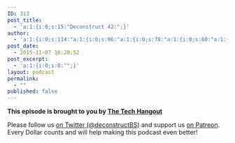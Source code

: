 ```yaml
---
ID: 313
post_title:
  - 'a:1:{i:0;s:15:"Deconstruct 42:";}'
author:
  - 'a:1:{i:0;s:114:"a:1:{i:0;s:96:"a:1:{i:0;s:78:"a:1:{i:0;s:60:"a:1:{i:0;s:42:"a:1:{i:0;s:24:"a:1:{i:0;s:7:"patrice";}";}";}";}";}";}";}'
post_date:
  - 2015-11-07 10:20:52
post_excerpt:
  - 'a:1:{i:0;s:0:"";}'
layout: podcast
permalink:
  - ""
published: false
---
```


<p></p>
<p><strong>This episode is brought to you by <a href="http://thetechhangout.com">The Tech Hangout</a></strong>
</p>
<p>
Please follow us <a href="http://twitter.com/deconstructBS">on Twitter (@deconstructBS)</a> and support us <a href="http://patreon.com/deconstruct">on Patreon</a>. Every Dollar counts and will help making this podcast even better!
</p>